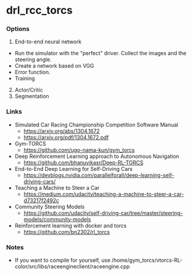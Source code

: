 # drl_rcc_torcs

### Options

1. End-to-end neural network
  * Run the simulator with the "perfect" driver. Collect the images and the steering angle.
  * Create a network based on VGG
  * Error function.
  * Training
2. Actor/Critic
3. Segmentation

### Links

* Simulated Car Racing Championship Competition Software Manual
  * https://arxiv.org/abs/1304.1672
  * https://arxiv.org/pdf/1304.1672.pdf
* Gym-TORCS
  * https://github.com/ugo-nama-kun/gym_torcs
* Deep Reinforcement Learning approach to Autonomous Navigation
  * https://github.com/bhanuvikasr/Deep-RL-TORCS
* End-to-End Deep Learning for Self-Driving Cars
  * https://devblogs.nvidia.com/parallelforall/deep-learning-self-driving-cars/
* Teaching a Machine to Steer a Car
  * https://medium.com/udacity/teaching-a-machine-to-steer-a-car-d73217f2492c
* Community Steering Models
  * https://github.com/udacity/self-driving-car/tree/master/steering-models/community-models
* Reinforcement learning with docker and torcs
  * https://github.com/bn2302/rl_torcs

### Notes

* If you want to compile for yourself, use /home/gym_torcs/vtorcs-RL-color/src/libs/raceengineclient/raceengine.cpp
